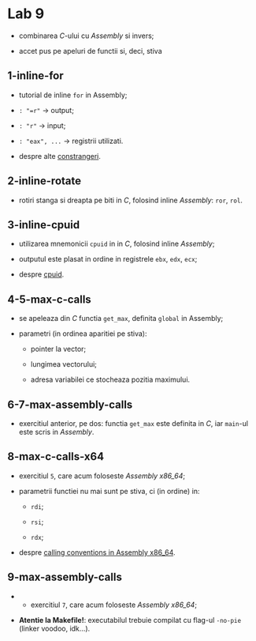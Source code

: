 # Lab 9

- combinarea *C*-ului cu *Assembly* si invers;

- accet pus pe apeluri de functii si, deci, stiva

## 1-inline-for

- tutorial de inline `for` in Assembly;

- `: "=r"` -> output;

- `: "r"` -> input;

- `: "eax", ...` -> registrii utilizati.

- despre alte [constrangeri](https://gcc.gnu.org/onlinedocs/gcc/Simple-Constraints.html#Simple-Constraints).

## 2-inline-rotate

- rotiri stanga si dreapta pe biti in *C*, folosind inline *Assembly*: `ror`, `rol`.

## 3-inline-cpuid

- utilizarea mnemonicii `cpuid` in in *C*, folosind inline *Assembly*;

- outputul este plasat in ordine in registrele `ebx`, `edx`, `ecx`;

- despre [cpuid](https://wiki.osdev.org/CPUID).

## 4-5-max-c-calls

- se apeleaza din *C* functia `get_max`, definita `global` in Assembly;

- parametri (in ordinea aparitiei pe stiva):
	- pointer la vector;

	- lungimea vectorului;

	- adresa variabilei ce stocheaza pozitia maximului.

## 6-7-max-assembly-calls

- exercitiul anterior, pe dos: functia `get_max` este definita in *C*, iar `main`-ul este scris in *Assembly*.

## 8-max-c-calls-x64

- exercitiul `5`, care acum foloseste *Assembly x86_64*;

- parametrii functiei nu mai sunt pe stiva, ci (in ordine) in:

	- `rdi`;

	- `rsi`;

	- `rdx`;

- despre [calling conventions in Assembly x86_64](https://en.wikipedia.org/wiki/X86_calling_conventions#System_V_AMD64_ABI).

## 9-max-assembly-calls

- - exercitiul `7`, care acum foloseste *Assembly x86_64*;

- **Atentie la Makefile!**: executabilul trebuie compilat cu flag-ul `-no-pie` (linker voodoo, idk...).
